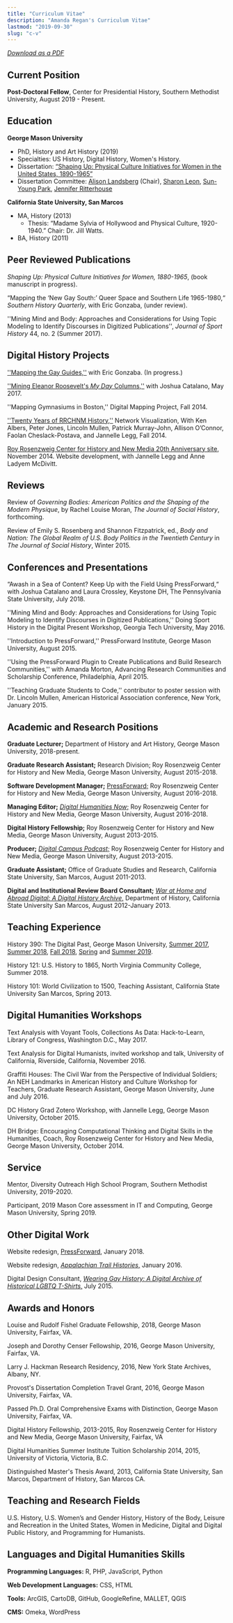```yaml
---
title: "Curriculum Vitae"
description: "Amanda Regan's Curriculum Vitae"
lastmod: "2019-09-30"
slug: "c-v"
---
```

[_Download as a PDF_](https://github.com/regan008/C-V/raw/master/ARegan-cv.pdf)

## Current Position

**Post-Doctoral Fellow**, Center for Presidential History, Southern Methodist University, August 2019 - Present.

## Education

**George Mason University**

  * PhD, History and Art History (2019)
  * Specialties: US History, Digital History, Women's History.
  * Dissertation: [“Shaping Up: Physical Culture Initiatives for Women in the United States, 1890-1965”](/shapingup)
  * Dissertation Committee: [Alison Landsberg](https://historyarthistory.gmu.edu/people/alandsb1) (Chair), [Sharon Leon](https://history.msu.edu/people/faculty/sharon-leon/), [Sun-Young Park](https://historyarthistory.gmu.edu/people/spark53), [Jennifer Ritterhouse](https://historyarthistory.gmu.edu/people/jritterh)


**California State University, San Marcos**

  * MA, History (2013)
    * Thesis: “Madame Sylvia of Hollywood and Physical Culture, 1920-1940.” Chair: Dr. Jill Watts.
  * BA, History (2011)


## Peer Reviewed Publications

_Shaping Up: Physical Culture Initiatives for Women, 1880-1965_, (book manuscript in progress).

“Mapping the ‘New Gay South:’ Queer Space and Southern Life 1965-1980,“ _Southern History
Quarterly_, with Eric Gonzaba, (under review).

''Mining Mind and Body: Approaches and Considerations for Using Topic Modeling to Identify Discourses in Digitized Publications'', _Journal of Sport History_ 44, no. 2 (Summer 2017).

## Digital History Projects

[''Mapping the Gay Guides,''](http://www.mappingthegayguides.org) with Eric Gonzaba. (In progress.)

[''Mining Eleanor Roosevelt's _My Day_ Columns,''](https://regan008.shinyapps.io/mining_my_day/) with Joshua Catalano, May 2017.

''Mapping Gymnasiums in Boston,'' Digital Mapping Project, Fall 2014.

[''Twenty Years of RRCHNM History,''](http://amanda-regan.com/RRCHNM20/) Network Visualization, With Ken Albers, Peter Jones, Lincoln Mullen, Patrick Murray-John, Allison O’Connor, Faolan Cheslack-Postava, and Jannelle Legg, Fall 2014.

[Roy Rosenzweig Center for History and New Media 20th Anniversary site](http://20.rrchnm.org/), November 2014. Website development, with Jannelle Legg and Anne Ladyem McDivitt.

## Reviews

Review of _Governing Bodies: American Politics and the Shaping of the Modern Physique_, by Rachel Louise Moran, _The Journal of Social History_, forthcoming.

Review of Emily S. Rosenberg and Shannon Fitzpatrick, ed., _Body and Nation: The Global Realm of U.S. Body Politics in the Twentieth Century_ in _The Journal of Social History_, Winter 2015.


## Conferences and Presentations

“Awash in a Sea of Content? Keep Up with the Field Using PressForward,“ with Joshua Catalano and Laura Crossley, Keystone DH, The Pennsylvania State University, July 2018.

''Mining Mind and Body: Approaches and Considerations for Using Topic Modeling to Identify Discourses in Digitized Publications,'' Doing Sport History in the Digital Present Workshop, Georgia Tech University, May 2016.

''Introduction to PressForward,'' PressForward Institute, George Mason University, August 2015.

''Using the PressForward Plugin to Create Publications and Build Research Communities,'' with Amanda Morton, Advancing Research Communities and Scholarship Conference, Philadelphia, April 2015.

''Teaching Graduate Students to Code,'' contributor to poster session with Dr. Lincoln Mullen, American Historical Association conference, New York, January 2015.

## Academic and Research Positions

**Graduate Lecturer;** Department of History and Art History, George Mason University, 2018-present.

**Graduate Research Assistant;** Research Division; Roy Rosenzweig Center for History and New Media, George Mason University, August 2015-2018.

**Software Development Manager;** [PressForward;](http://www.pressforward.org) Roy Rosenzweig Center for History and New Media, George Mason University, August 2016-2018.

**Managing Editor;** [_Digital Humanities Now_;](http://www.digitalhumanitiesnow.org) Roy Rosenzweig Center for History and New Media, George Mason University, August 2016-2018.

**Digital History Fellowship;** Roy Rosenzweig Center for History and New Media, George Mason University, August 2013-2015.

**Producer;** _[Digital Campus Podcast;](http://www.digitalcampus.tv)_ Roy Rosenzweig Center for History and New Media, George Mason University, August 2013-2015.

**Graduate Assistant;** Office of Graduate Studies and Research, California State University, San Marcos, August 2011-2013.

**Digital and Institutional Review Board Consultant;** [_War at Home and Abroad Digital: A Digital History Archive_,](http://www.csusmhistory.org/WAHA) Department of History, California State University San Marcos, August 2012-January 2013.

## Teaching Experience

History 390: The Digital Past, George Mason University, [Summer 2017](http://www.amanda-regan.com/390summer17/), [Summer 2018](http://www.amanda-regan.com/390summer18), [Fall 2018](http://www.amanda-regan.com/390fall18-02), [Spring](http://www.amanda-regan.com/390spring19) and [Summer 2019](http://www.amanda-regan.com/390summer19).

History 121: U.S. History to 1865, North Virginia Community College, Summer 2018.

History 101: World Civilization to 1500, Teaching Assistant, California State University San Marcos, Spring 2013.

## Digital Humanities Workshops

Text Analysis with Voyant Tools, Collections As Data: Hack-to-Learn, Library of Congress, Washington D.C., May 2017.

Text Analysis for Digital Humanists, invited workshop and talk, University of California, Riverside, California, November 2016.

Graffiti Houses: The Civil War from the Perspective of Individual Soldiers; An NEH Landmarks in American History and Culture Workshop for Teachers, Graduate Research Assistant, George Mason University, June and July 2016.

DC History Grad Zotero Workshop, with Jannelle Legg, George Mason University, October 2015.

DH Bridge: Encouraging Computational Thinking and Digital Skills in the Humanities, Coach, Roy Rosenzweig Center for History and New Media, George Mason University, October 2014.

## Service
Mentor, Diversity Outreach High School Program, Southern Methodist University, 2019-2020.

Participant, 2019 Mason Core assessment in IT and Computing, George Mason University, Spring 2019.

## Other Digital Work
Website redesign, [PressForward](http://www.pressforward.org), January 2018.

Website redesign, [_Appalachian Trail Histories_,](http://appalachiantrailhistory.org/) January 2016.

Digital Design Consultant, [_Wearing Gay History: A Digital Archive of Historical LGBTQ T-Shirts_,](http://www.wearinggayhistory.org) July 2015.

## Awards and Honors
Louise and Rudolf Fishel Graduate Fellowship, 2018, George Mason University, Fairfax, VA.

Joseph and Dorothy Censer Fellowship, 2016, George Mason University, Fairfax, VA.

Larry J. Hackman Research Residency, 2016, New York State Archives, Albany, NY.

Provost's Dissertation Completion Travel Grant, 2016, George Mason University, Fairfax, VA.

Passed Ph.D. Oral Comprehensive Exams with Distinction, George Mason University, Fairfax, VA.

Digital History Fellowship, 2013-2015, Roy Rosenzweig Center for History and New Media, George Mason University, Fairfax, VA

Digital Humanities Summer Institute Tuition Scholarship 2014, 2015, University of Victoria, Victoria, B.C.

Distinguished Master's Thesis Award, 2013, California State University, San Marcos, Department of History, San Marcos CA.

## Teaching and Research Fields

U.S. History, U.S. Women’s and Gender History, History of the Body, Leisure and Recreation in the United States, Women in Medicine, Digital and Digital Public History, and Programming for Humanists.

## Languages and Digital Humanities Skills
**Programming Languages:** R, PHP, JavaScript, Python

**Web Development Languages:** CSS, HTML

**Tools:** ArcGIS, CartoDB, GitHub, GoogleRefine, MALLET, QGIS

**CMS:** Omeka, WordPress
